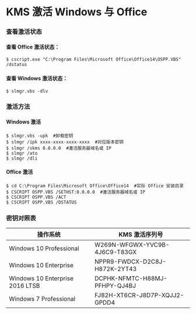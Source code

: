 # KMS 激活 Windows 与 Office

### 查看激活状态
#### 查看 Office 激活状态：
```
$ cscript.exe "C:\Program Files\Microsoft Office\Office14\OSPP.VBS" /dstatus
```
#### 查看 Windows 激活状态：
```
$ slmgr.vbs -dlv
```
### 激活方法
#### Windows 激活
```
$ slmgr.vbs -upk  #卸载密钥
$ slmgr /ipk xxxx-xxxx-xxxx-xxxx  #对应版本密钥
$ slmgr /skms 0.0.0.0  #激活服务器域名或 IP
$ slmgr /ato
$ slmgr /dli
```
#### Office 激活
```
$ cd C:\Program Files\Microsoft Office\Office14  #实际 Office 安装目录
$ CSCRIPT OSPP.VBS /SETHST:0.0.0.0  #激活服务器域名或 IP
$ CSCRIPT OSPP.VBS /ACT
$ CSCRIPT OSPP.VBS /DSTATUS
```
### 密钥对照表

| 操作系统 | KMS 激活序列号 |
| --- | --- |
| Windows 10 Professional | W269N-WFGWX-YVC9B-4J6C9-T83GX |
| Windows 10 Enterprise | NPPR9-FWDCX-D2C8J-H872K-2YT43 |
| Windows 10 Enterprise 2016 LTSB | DCPHK-NFMTC-H88MJ-PFHPY-QJ4BJ |
| Windows 7 Professional | FJ82H-XT6CR-J8D7P-XQJJ2-GPDD4 |
